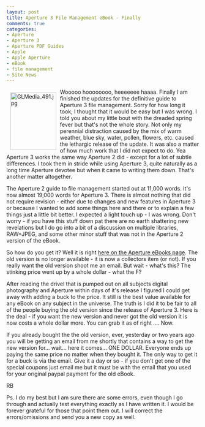 ```yaml
---
layout: post
title: Aperture 3 File Management eBook - Finally
comments: true
categories:
- Aperture
- Aperture 3
- Aperture PDF Guides
- Apple
- Apple Aperture
- eBook
- file management
- Site News
---
```

<a rel="lightbox" href="/wp-content/uploads/2010/06/GLMedia_491.jpg"><img title="GLMedia_491.jpg" src="/wp-content/uploads/2010/06/.thumbs/.GLMedia_491.jpg" border="0" alt="GLMedia_491.jpg" hspace="10" vspace="10" width="120" height="150" align="left" /></a>Wooooo hoooooooo, heeeeeee haaaa. Finally I am finished the updates for the definitive guide to Aperture 3 file management. Sorry for how long it took, I thought that it would be easy but I was wrong. I told you about my little bout with the dreaded spring fever but that's not the whole story. Not only my perennial distraction caused by the mix of warm weather, blue sky, water, pollen, flowers, etc. caused the lethargic release of the update. It was also a matter of how much work that I did not expect to do. Yea Aperture 3 works the same way Aperture 2 did - except for a lot of subtle differences. I took them in stride while using Aperture 3, quite naturally as a long time Aperture devotee but when it came to writing them down. That's another matter altogether.

The Aperture 2 guide to file management started out at 11,000 words. It's now almost 19,000 words for Aperture 3. There is almost nothing that did not require revision - either due to changes and new features in Aperture 3 or because I wanted to add some things here and there or to explain a few things just a little bit better. I expected a light touch up - I was wrong. Don't worry - if you have this stuff down pat there are no earth shattering new revelations but I do go into a bit of a discussion on multiple libraries, RAW+JPEG, and some other minor stuff that was not in the Aperture 2 version of the eBook.

So how do you get it? Well it is right <a href="http://photo.rwboyer.com/aperture-ebooks/">here on the Aperture eBooks page</a>. The old version is no longer available - it is now a collectors item (or not). If you really want the old version shoot me an email. But wait - what's this? The stinking price went up by a whole dollar - what the F?

After reading the drivel that is pumped out on all subjects digital photography and Aperture within days of it's release I figured I could get away with adding a buck to the price. It still is the best value available for any eBook on any subject in the universe. The truth is I did it to be fair to all of the people buying the old version since the release of Aperture 3. Here is the deal - if you want the new version and never got the old version it is now costs a whole dollar more. You can grab it as of right .... Now.

If you already bought the the old version, ever, yesterday or two years ago you will be getting an email from me shortly that contains a way to get the new version for... wait... here it comes... ONE DOLLAR. Everyone ends up paying the same price no matter when they bought it. The only way to get it for a buck is via the email. Give it a day or so - if you don't get one of the special coupons just email me but it must be with the email that you used for your original paypal payment for the old eBook.

RB

Ps. I do my best but I am sure there are some errors, even though I go through and actually test everything exactly as I have written it. I would be forever grateful for those that point them out. I will correct the errors/omissions and send you a new copy as well.